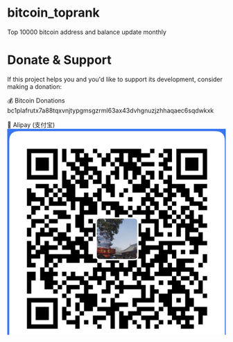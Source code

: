 # bitcoin_toprank
Top 10000 bitcoin address and balance update monthly

# Donate & Support
If this project helps you and you'd like to support its development, consider making a donation:

💰 Bitcoin Donations
bc1plafrutx7a88tqxvnjtypgmsgzrml63ax43dvhgnuzjzhhaqaec6sqdwkxk

📱 Alipay (支付宝)
![Alipay QR Code](./assets/alipay-qrcode.png)
